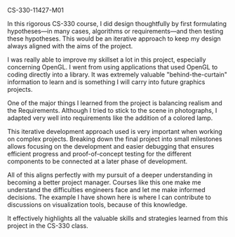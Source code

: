 CS-330-11427-M01

In this rigorous CS-330 course, I did design thoughtfully by first formulating hypotheses—in many cases, algorithms or requirements—and then testing these hypotheses. This would be an iterative approach to keep my design always aligned with the aims of the project.

I was really able to improve my skillset a lot in this project, especially concerning OpenGL. I went from using applications that used OpenGL to coding directly into a library. It was extremely valuable "behind-the-curtain" information to learn and is something I will carry into future graphics projects.

One of the major things I learned from the project is balancing realism and the Requirements. Although I tried to stick to the scene in photographs, I adapted very well into requirements like the addition of a colored lamp.

This iterative development approach used is very important when working on complex projects. Breaking down the final project into small milestones allows focusing on the development and easier debugging that ensures efficient progress and proof-of-concept testing for the different components to be connected at a later phase of development.

All of this aligns perfectly with my pursuit of a deeper understanding in becoming a better project manager. Courses like this one make me understand the difficulties engineers face and let me make informed decisions. The example I have shown here is where I can contribute to discussions on visualization tools, because of this knowledge.

It effectively highlights all the valuable skills and strategies learned from this project in the CS-330 class. 
